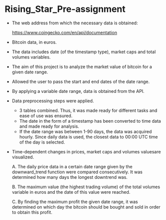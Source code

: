 # Rising_Star_Pre-assignment
* The web address from which the necessary data is obtained:

  https://www.coingecko.com/en/api/documentation

* Bitcoin data, in euros.

* The data includes date (of the timestamp type), market caps and total volumes variables.

* The aim of this project is to analyze the market value of bitcoin for a given date range.

* Allowed the user to pass the start and end dates of the date range.

* By applying a variable date range, data is obtained from the API.

* Data preprocessing steps were applied.
  * 3 tables combined. Thus, it was made ready for different tasks and ease of use was ensured.
  * The date in the form of a timestamp has been converted to time data and made ready for analysis.
  * If the date range was between 1-90 days, the data was acquired hourly. Since daily data is used, the closest data to 00:00 UTC time of the day is selected.

* Time-dependent changes in prices, market caps and volumes values ​​are visualized.

  A. The daily price data in a certain date range given by the downward_trend function were compared consecutively. It was determined how many days the longest   downtrend was.

  B. The maximum value (the highest trading volume) of the total volumes variable in euros and the date of this value were reached.

  C. By finding the maximum profit the given date range, it was determined on which day the bitcoin should be bought and sold in order to obtain this profit.
